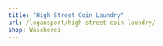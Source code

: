 ```yaml
---
title: "High Street Coin Laundry"
url: /logansport/high-street-coin-laundry/
shop: Wäscherei
---
```

